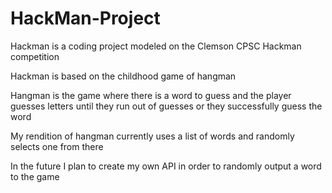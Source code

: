 # HackMan-Project
Hackman is a coding project modeled on the Clemson CPSC Hackman competition

Hackman is based on the childhood game of hangman 

Hangman is the game where there is a word to guess and the player guesses letters until they run out of guesses or they successfully guess the word

My rendition of hangman currently uses a list of words and randomly selects one from there

In the future I plan to create my own API in order to randomly output a word to the game
